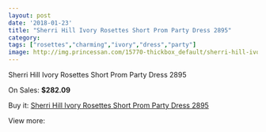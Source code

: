 ```yaml
---
layout: post
date: '2018-01-23'
title: "Sherri Hill Ivory Rosettes Short Prom Party Dress 2895"
category: 
tags: ["rosettes","charming","ivory","dress","party"]
image: http://img.princessan.com/15770-thickbox_default/sherri-hill-ivory-rosettes-short-prom-party-dress-2895.jpg
---
```

Sherri Hill Ivory Rosettes Short Prom Party Dress 2895

On Sales: **$282.09**
<a href="https://www.princessan.com/en/7364-sherri-hill-ivory-rosettes-short-prom-party-dress-2895.html"><amp-img layout="responsive" width="600" height="600" src="//img.princessan.com/15770-thickbox_default/sherri-hill-ivory-rosettes-short-prom-party-dress-2895.jpg" alt="Sherri Hill Ivory Rosettes Short Prom Party Dress 2895 0" /></a>

Buy it: [Sherri Hill Ivory Rosettes Short Prom Party Dress 2895](https://www.princessan.com/en/7364-sherri-hill-ivory-rosettes-short-prom-party-dress-2895.html "Sherri Hill Ivory Rosettes Short Prom Party Dress 2895")

View more: [](https://www.princessan.com/en/- "")